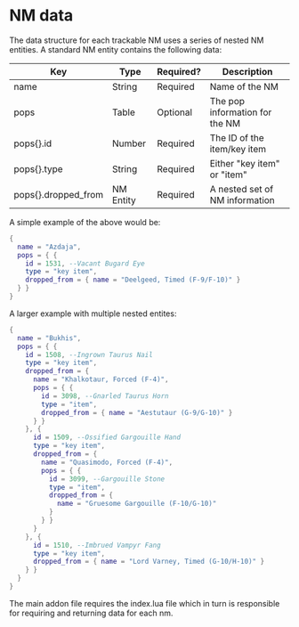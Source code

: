 # NM data

The data structure for each trackable NM uses a series of nested NM entities. A standard NM entity contains the following data:

| Key                 | Type      | Required? | Description                    |
| ------------------- | --------- | --------- | ------------------------------ |
| name                | String    | Required  | Name of the NM                 |
| pops                | Table     | Optional  | The pop information for the NM |
| pops{}.id           | Number    | Required  | The ID of the item/key item    |
| pops{}.type         | String    | Required  | Either "key item" or "item"    |
| pops{}.dropped_from | NM Entity | Required  | A nested set of NM information |

A simple example of the above would be:

```lua
{
  name = "Azdaja",
  pops = { {
    id = 1531, --Vacant Bugard Eye
    type = "key item",
    dropped_from = { name = "Deelgeed, Timed (F-9/F-10)" }
  } }
}
```

A larger example with multiple nested entites:

```lua
{
  name = "Bukhis",
  pops = { {
    id = 1508, --Ingrown Taurus Nail
    type = "key item",
    dropped_from = {
      name = "Khalkotaur, Forced (F-4)",
      pops = { {
        id = 3098, --Gnarled Taurus Horn
        type = "item",
        dropped_from = { name = "Aestutaur (G-9/G-10)" }
      } }
    }, {
      id = 1509, --Ossified Gargouille Hand
      type = "key item",
      dropped_from = {
        name = "Quasimodo, Forced (F-4)",
        pops = { {
          id = 3099, --Gargouille Stone
          type = "item",
          dropped_from = {
            name = "Gruesome Gargouille (F-10/G-10)"
          }
        } }
      }
    }, {
      id = 1510, --Imbrued Vampyr Fang
      type = "key item",
      dropped_from = { name = "Lord Varney, Timed (G-10/H-10)" }
    } }
  }
}
```

The main addon file requires the index.lua file which in turn is responsible for requiring and returning data for each nm.
